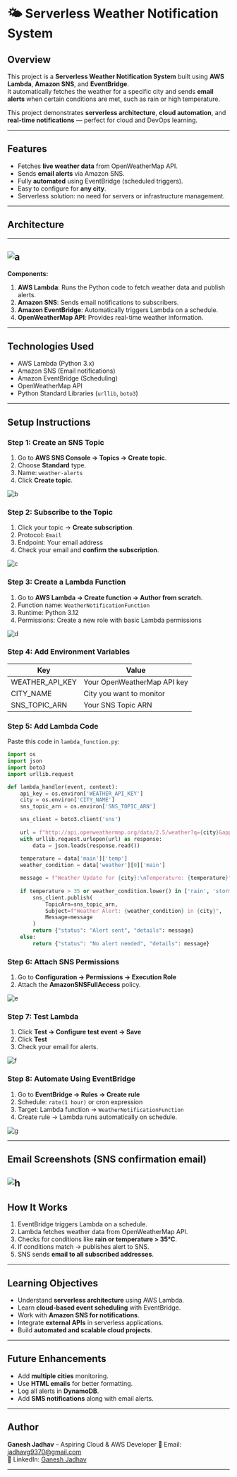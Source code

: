 # 🌤️ Serverless Weather Notification System

## Overview
This project is a **Serverless Weather Notification System** built using **AWS Lambda**, **Amazon SNS**, and **EventBridge**.  
It automatically fetches the weather for a specific city and sends **email alerts** when certain conditions are met, such as rain or high temperature.  

This project demonstrates **serverless architecture**, **cloud automation**, and **real-time notifications** — perfect for cloud and DevOps learning.

---

## Features
- Fetches **live weather data** from OpenWeatherMap API.  
- Sends **email alerts** via Amazon SNS.  
- Fully **automated** using EventBridge (scheduled triggers).  
- Easy to configure for **any city**.  
- Serverless solution: no need for servers or infrastructure management.

---

## Architecture
---

![a](IMG/8.png)
---

**Components:**
1. **AWS Lambda**: Runs the Python code to fetch weather data and publish alerts.  
2. **Amazon SNS**: Sends email notifications to subscribers.  
3. **Amazon EventBridge**: Automatically triggers Lambda on a schedule.  
4. **OpenWeatherMap API**: Provides real-time weather information.

---

## Technologies Used
- AWS Lambda (Python 3.x)  
- Amazon SNS (Email notifications)  
- Amazon EventBridge (Scheduling)  
- OpenWeatherMap API  
- Python Standard Libraries (`urllib`, `boto3`)  

---

## Setup Instructions

### Step 1: Create an SNS Topic
1. Go to **AWS SNS Console → Topics → Create topic**.  
2. Choose **Standard** type.  
3. Name: `weather-alerts`  
4. Click **Create topic**.


![b](IMG/1.png)


### Step 2: Subscribe to the Topic
1. Click your topic → **Create subscription**.  
2. Protocol: `Email`  
3. Endpoint: Your email address  
4. Check your email and **confirm the subscription**.

![c](IMG/2.png)


### Step 3: Create a Lambda Function
1. Go to **AWS Lambda → Create function → Author from scratch**.  
2. Function name: `WeatherNotificationFunction`  
3. Runtime: Python 3.12  
4. Permissions: Create a new role with basic Lambda permissions

![d](IMG/3.png)



### Step 4: Add Environment Variables
| Key | Value |
|-----|-------|
| WEATHER_API_KEY | Your OpenWeatherMap API key |
| CITY_NAME | City you want to monitor |
| SNS_TOPIC_ARN | Your SNS Topic ARN |

### Step 5: Add Lambda Code
Paste this code in `lambda_function.py`:

```python
import os
import json
import boto3
import urllib.request

def lambda_handler(event, context):
    api_key = os.environ['WEATHER_API_KEY']
    city = os.environ['CITY_NAME']
    sns_topic_arn = os.environ['SNS_TOPIC_ARN']

    sns_client = boto3.client('sns')
    
    url = f"http://api.openweathermap.org/data/2.5/weather?q={city}&appid={api_key}&units=metric"
    with urllib.request.urlopen(url) as response:
        data = json.loads(response.read())
    
    temperature = data['main']['temp']
    weather_condition = data['weather'][0]['main']

    message = f"Weather Update for {city}:\nTemperature: {temperature}°C\nCondition: {weather_condition}"
    
    if temperature > 35 or weather_condition.lower() in ['rain', 'storm']:
        sns_client.publish(
            TopicArn=sns_topic_arn,
            Subject=f"Weather Alert: {weather_condition} in {city}",
            Message=message
        )
        return {"status": "Alert sent", "details": message}
    else:
        return {"status": "No alert needed", "details": message}
```

### Step 6: Attach SNS Permissions
1. Go to **Configuration → Permissions → Execution Role**  
2. Attach the **AmazonSNSFullAccess** policy.

![e](IMG/9.png)


### Step 7: Test Lambda
1. Click **Test → Configure test event → Save**  
2. Click **Test**  
3. Check your email for alerts.

![f](IMG/5.png)


### Step 8: Automate Using EventBridge
1. Go to **EventBridge → Rules → Create rule**  
2. Schedule: `rate(1 hour)` or cron expression  
3. Target: Lambda function → `WeatherNotificationFunction`  
4. Create rule → Lambda runs automatically on schedule.

![g](IMG/6.png)


---

## Email Screenshots (SNS confirmation email)

![h](IMG/7.png)
---

## How It Works
1. EventBridge triggers Lambda on a schedule.  
2. Lambda fetches weather data from OpenWeatherMap API.  
3. Checks for conditions like **rain or temperature > 35°C**.  
4. If conditions match → publishes alert to SNS.  
5. SNS sends **email to all subscribed addresses**.

---

## Learning Objectives
- Understand **serverless architecture** using AWS Lambda.  
- Learn **cloud-based event scheduling** with EventBridge.  
- Work with **Amazon SNS for notifications**.  
- Integrate **external APIs** in serverless applications.  
- Build **automated and scalable cloud projects**.

---

## Future Enhancements
- Add **multiple cities** monitoring.  
- Use **HTML emails** for better formatting.  
- Log all alerts in **DynamoDB**.  
- Add **SMS notifications** along with email alerts.

---

## Author
**Ganesh Jadhav** – Aspiring Cloud & AWS Developer
📧 Email: [jadhavg9370@gmail.com](mailto:jadhavg9370@gmail.com)  
🔗 LinkedIn: [Ganesh Jadhav](https://www.linkedin.com/in/ganesh-jadhav-30813a267/)

---